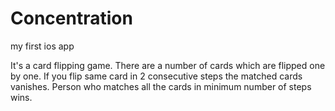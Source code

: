 # Concentration
my first ios app

It's a card flipping game. 
There are a number of cards which are flipped one by one.
If you flip same card in 2 consecutive steps the matched cards vanishes.
Person who matches all the cards in minimum number of steps wins.
